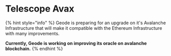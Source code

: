 # Telescope Avax

{% hint style="info" %}
Geode is preparing for an upgrade on it's Avalanche Infrastructure that will make it compatible with the Ethereum Infrastructure with many improvements.

**Currently, Geode is working on improving its oracle on avalanche blockchain.**
{% endhint %}
